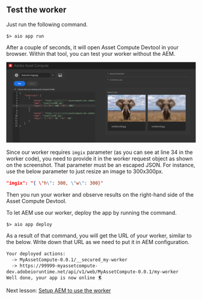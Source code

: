 ## Test the worker

Just run the following command.

```
$> aio app run
```

After a couple of seconds, it will open Asset Compute Devtool in your browser. Within that tool, you can test your
worker without the AEM.

![Asset Compute Devtool](assets/asset-compute-devtool.png)

Since our worker requires `imgix` parameter (as you can see at line 34 in the worker code), you need to provide it in
the worker request object as shown on the screenshot. That parameter must be an escaped JSON. For instance, use the
below parameter to just resize an image to 300x300px.

```json
"imgix": "{ \"h\": 300, \"w\": 300}"
```

Then you run your worker and observe results on the right-hand side of the Asset Compute Devtool.

To let AEM use our worker, deploy the app by running the command.

```
$> aio app deploy
```

As a result of that command, you will get the URL of your worker, similar to the below. Write down that URL as we need
to put it in AEM configuration.

```
Your deployed actions:
  -> MyAssetCompute-0.0.1/__secured_my-worker
  -> https://99999-myassetcompute-dev.adobeioruntime.net/api/v1/web/MyAssetCompute-0.0.1/my-worker
Well done, your app is now online 🏄
```

Next lesson: [Setup AEM to use the worker](lesson5.md)